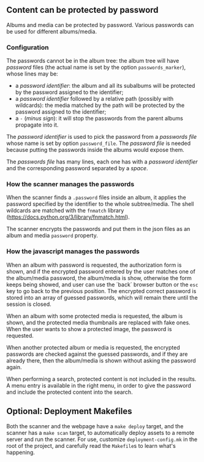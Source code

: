 ## Content can be protected by password

Albums and media can be protected by password. Various passwords can be used for different albums/media.

### Configuration

The passwords cannot be in the album tree: the album tree will have _password_ files (the actual name is set by the option `passwords_marker`), whose lines may be:

* a _password identifier_: the album and all its subalbums will be protected by the password assigned to the identifier;
* a _password identifier_ followed by a relative path (possibly with wildcards): the media matched by the path will be protected by the password assigned to the identifier;
* a `-` (_minus sign_): it will stop the passwords from the parent albums propagate into it.

The _password identifier_ is used to pick the password from a _passwords file_ whose name is set by option `password_file`. The _password file_ is needed because putting the passwords inside the albums would expose them.

The _passwords file_ has many lines, each one has with a _password identifier_ and the corresponding password separated by a _space_.

### How the scanner manages the passwords

When the scanner finds a `.password` files inside an album, it applies the password specified by the identifier to the whole subtree/media. The shell wildcards are matched with the `fnmatch` library (https://docs.python.org/3/library/fnmatch.html).

The scanner encrypts the passwords and put them in the json files as an album and media `password` property.

### How the javascript manages the passwords

When an album with password is requested, the authorization form is shown, and if the encrypted password entered by the user matches one of the album/media password, the album/media is show, otherwise the form keeps being showed, and user can use the ´back´ browser button or the `esc` key to go back to the previous position. The encrypted correct password is stored into an array of guessed passwords, which will remain there until the session is closed.

When an album with some protected media is requested, the album is shown, and the protected media thumbnails are replaced with fake ones. When the user wants to show a protected image, the password is requested.

When another protected album or media is requested, the encrypted passwords are checked against the guessed passwords, and if they are already there, then the album/media is shown without asking the password again.

When performing a search, protected content is not included in the results. A menu entry is available in the right menu, in order to give the password and include the protected content into the search.

## Optional: Deployment Makefiles

Both the scanner and the webpage have a `make deploy` target, and the scanner has a `make scan` target, to automatically deploy assets to a remote server and run the scanner. For use, customize `deployment-config.mk` in the root of the project, and carefully read the `Makefile`s to learn what's happening.
